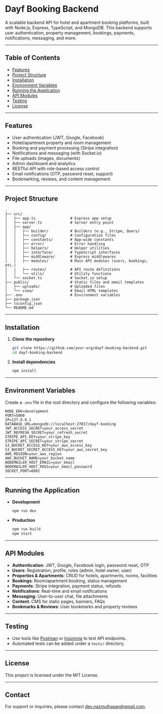 # Dayf Booking Backend

A scalable backend API for hotel and apartment booking platforms, built with Node.js, Express, TypeScript, and MongoDB. This backend supports user authentication, property management, bookings, payments, notifications, messaging, and more.

---

## Table of Contents

- [Features](#features)
- [Project Structure](#project-structure)
- [Installation](#installation)
- [Environment Variables](#environment-variables)
- [Running the Application](#running-the-application)
- [API Modules](#api-modules)
- [Testing](#testing)
- [License](#license)

---

## Features

- User authentication (JWT, Google, Facebook)
- Hotel/apartment property and room management
- Booking and payment processing (Stripe integration)
- Notifications and messaging (with Socket.io)
- File uploads (images, documents)
- Admin dashboard and analytics
- RESTful API with role-based access control
- Email notifications (OTP, password reset, support)
- Bookmarking, reviews, and content management

---

## Project Structure

```
.
├── src/
│   ├── app.ts                # Express app setup
│   ├── server.ts             # Server entry point
│   ├── app/
│   │   ├── builder/          # Builders (e.g., Stripe, Query)
│   │   ├── config/           # Configuration files
│   │   ├── constants/        # App-wide constants
│   │   ├── error/            # Error handling
│   │   ├── helpers/          # Helper utilities
│   │   ├── interface/        # TypeScript interfaces
│   │   ├── middleware/       # Express middlewares
│   │   ├── modules/          # Main API modules (users, bookings, etc.)
│   │   ├── routes/           # API route definitions
│   │   └── utils/            # Utility functions
│   └── socket.ts             # Socket.io setup
├── public/                   # Static files and email templates
│   ├── uploads/              # Uploaded files
│   └── view/                 # Email HTML templates
├── .env                      # Environment variables
├── package.json
├── tsconfig.json
└── README.md
```

---

## Installation

1. **Clone the repository**
   ```sh
   git clone https://github.com/your-org/dayf-booking-backend.git
   cd dayf-booking-backend
   ```

2. **Install dependencies**
   ```sh
   npm install
   ```

---

## Environment Variables

Create a `.env` file in the root directory and configure the following variables:

```
NODE_ENV=development
PORT=5000
IP=127.0.0.1
DATABASE_URL=mongodb://localhost:27017/dayf-booking
JWT_ACCESS_SECRET=your_access_secret
JWT_REFRESH_SECRET=your_refresh_secret
STRIPE_API_KEY=your_stripe_key
STRIPE_API_SECRET=your_stripe_secret
S3_BUCKET_ACCESS_KEY=your_aws_access_key
S3_BUCKET_SECRET_ACCESS_KEY=your_aws_secret_key
AWS_REGION=your_aws_region
AWS_BUCKET_NAME=your_bucket_name
NODEMAILER_HOST_EMAIL=your_email
NODEMAILER_HOST_PASS=your_email_password
SOCKET_PORT=6001
```

---

## Running the Application

- **Development**
  ```sh
  npm run dev
  ```

- **Production**
  ```sh
  npm run build
  npm start
  ```

---

## API Modules

- **Authentication**: JWT, Google, Facebook login, password reset, OTP
- **Users**: Registration, profile, roles (admin, hotel owner, user)
- **Properties & Apartments**: CRUD for hotels, apartments, rooms, facilities
- **Bookings**: Room/apartment booking, status management
- **Payments**: Stripe integration, payment status, refunds
- **Notifications**: Real-time and email notifications
- **Messaging**: User-to-user chat, file attachments
- **Content**: CMS for static pages, banners, FAQs
- **Bookmarks & Reviews**: User bookmarks and property reviews

---

## Testing

- Use tools like [Postman](https://www.postman.com/) or [Insomnia](https://insomnia.rest/) to test API endpoints.
- Automated tests can be added under a `tests/` directory.

---

## License

This project is licensed under the MIT License.

---

## Contact

For support or inquiries, please contact [dev.nazmulhasan@gmail.com](mailto:dev.nazmulhasan@gmail.com).


<!-- Security scan triggered at 2025-09-02 04:13:05 -->

<!-- Security scan triggered at 2025-09-02 16:10:02 -->

<!-- Security scan triggered at 2025-09-09 05:45:33 -->